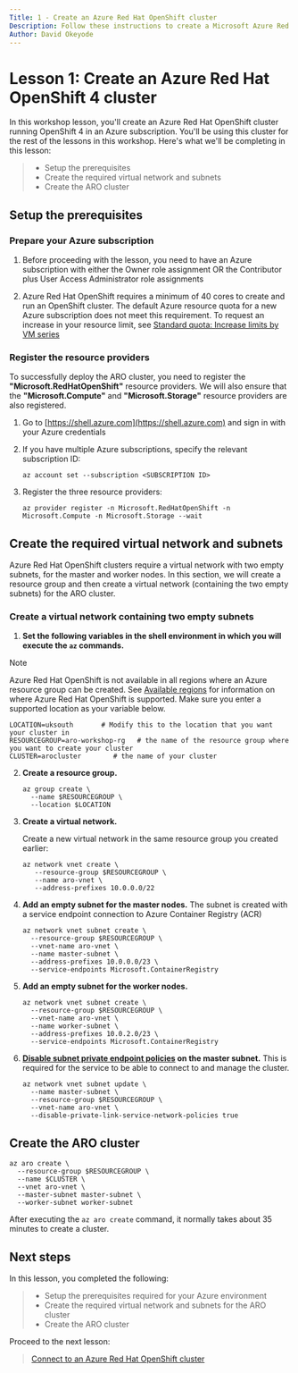 ```yaml
---
Title: 1 - Create an Azure Red Hat OpenShift cluster
Description: Follow these instructions to create a Microsoft Azure Red Hat OpenShift cluster using the Azure CLI
Author: David Okeyode
---
```

# Lesson 1: Create an Azure Red Hat OpenShift 4 cluster

In this workshop lesson, you'll create an Azure Red Hat OpenShift cluster running OpenShift 4 in an Azure subscription. You'll be using this cluster for the rest of the lessons in this workshop. Here's what we'll be completing in this lesson:

> * Setup the prerequisites 
> * Create the required virtual network and subnets
> * Create the ARO cluster

## Setup the prerequisites
### Prepare your Azure subscription
1. Before proceeding with the lesson, you need to have an Azure subscription with either the Owner role assignment OR the Contributor plus User Access Administrator role assignments

2. Azure Red Hat OpenShift requires a minimum of 40 cores to create and run an OpenShift cluster. The default Azure resource quota for a new Azure subscription does not meet this requirement. To request an increase in your resource limit, see [Standard quota: Increase limits by VM series](https://docs.microsoft.com/en-us/azure/azure-portal/supportability/per-vm-quota-requests?WT.mc_id=AZ-MVP-5003870)

### Register the resource providers
To successfully deploy the ARO cluster, you need to register the **"Microsoft.RedHatOpenShift"** resource providers. We will also ensure that the **"Microsoft.Compute"** and **"Microsoft.Storage"** resource providers are also registered.

1. Go to [https://shell.azure.com](https://shell.azure.com) and sign in with your Azure credentials

2. If you have multiple Azure subscriptions, specify the relevant subscription ID:

    ```
    az account set --subscription <SUBSCRIPTION ID>
    ```

3. Register the three resource providers:

    ```
    az provider register -n Microsoft.RedHatOpenShift -n Microsoft.Compute -n Microsoft.Storage --wait
    ```
## Create the required virtual network and subnets
Azure Red Hat OpenShift clusters require a virtual network with two empty subnets, for the master and worker nodes. In this section, we will create a resource group and then create a virtual network (containing the two empty subnets) for the ARO cluster.
### Create a virtual network containing two empty subnets

1. **Set the following variables in the shell environment in which you will execute the `az` commands.**
> [!NOTE] 
   > Azure Red Hat OpenShift is not available in all regions where an Azure resource group can be created. See [Available regions](https://azure.microsoft.com/en-gb/global-infrastructure/services/?products=openshift&regions=all) for information on where Azure Red Hat OpenShift is supported. Make sure you enter a supported location as your variable below.

   ```
   LOCATION=uksouth       # Modify this to the location that you want your cluster in
   RESOURCEGROUP=aro-workshop-rg   # the name of the resource group where you want to create your cluster           
   CLUSTER=arocluster        # the name of your cluster
   ```

2. **Create a resource group.**

   ```
   az group create \
     --name $RESOURCEGROUP \
     --location $LOCATION
   ```

2. **Create a virtual network.**

   Create a new virtual network in the same resource group you created earlier:

   ```
   az network vnet create \
      --resource-group $RESOURCEGROUP \
      --name aro-vnet \
      --address-prefixes 10.0.0.0/22
   ```

3. **Add an empty subnet for the master nodes.**
The subnet is created with a service endpoint connection to Azure Container Registry (ACR)
   ```
   az network vnet subnet create \
     --resource-group $RESOURCEGROUP \
     --vnet-name aro-vnet \
     --name master-subnet \
     --address-prefixes 10.0.0.0/23 \
     --service-endpoints Microsoft.ContainerRegistry
   ```

4. **Add an empty subnet for the worker nodes.**

   ```
   az network vnet subnet create \
     --resource-group $RESOURCEGROUP \
     --vnet-name aro-vnet \
     --name worker-subnet \
     --address-prefixes 10.0.2.0/23 \
     --service-endpoints Microsoft.ContainerRegistry
   ```

5. **[Disable subnet private endpoint policies](../private-link/disable-private-link-service-network-policy.md) on the master subnet.** This is required for the service to be able to connect to and manage the cluster.

   ```
   az network vnet subnet update \
     --name master-subnet \
     --resource-group $RESOURCEGROUP \
     --vnet-name aro-vnet \
     --disable-private-link-service-network-policies true
   ```

## Create the ARO cluster

```
az aro create \
  --resource-group $RESOURCEGROUP \
  --name $CLUSTER \
  --vnet aro-vnet \
  --master-subnet master-subnet \
  --worker-subnet worker-subnet
```

After executing the `az aro create` command, it normally takes about 35 minutes to create a cluster.

## Next steps

In this lesson, you completed the following:
> * Setup the prerequisites required for your Azure environment
> * Create the required virtual network and subnets for the ARO cluster
> * Create the ARO cluster

Proceed to the next lesson:
> [Connect to an Azure Red Hat OpenShift cluster](tutorial-connect-cluster.md)
